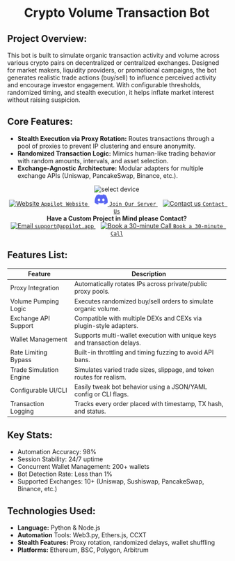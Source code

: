 <h1 align="center">Crypto Volume Transaction Bot</h1>

## Project Overview:
This bot is built to simulate organic transaction activity and volume across various crypto pairs on decentralized or centralized exchanges. Designed for market makers, liquidity providers, or promotional campaigns, the bot generates realistic trade actions (buy/sell) to influence perceived activity and encourage investor engagement. With configurable thresholds, randomized timing, and stealth execution, it helps inflate market interest without raising suspicion.

## Core Features:
- **Stealth Execution via Proxy Rotation:** Routes transactions through a pool of proxies to prevent IP clustering and ensure anonymity.
- **Randomized Transaction Logic:** Mimics human-like trading behavior with random amounts, intervals, and asset selection.
- **Exchange-Agnostic Architecture:** Modular adapters for multiple exchange APIs (Uniswap, PancakeSwap, Binance, etc.).


<div align="center">
  <img
    src="https://github.com/user-attachments/assets/d200549d-7613-446f-a43b-19a4117ca360"
    alt="select device"
    width="600px"
  />
</div>


<div align="center">
  <a href="https://appilot.app/">
    <img
      alt="Website"
      width="25px"
      src="https://github.com/user-attachments/assets/8e5f3af3-b098-4c1d-980d-df9aebc680d0"
    />
    <code>Appilot Website</code>
  </a>
  &nbsp;&nbsp;
  <a href="https://discord.gg/3CZ5muJdF2">
    <img
      alt="Join Our Server"
      width="30px"
      src="https://github.com/Zeeshanahmad4/RealEstateMate-WhatsApp-Group-Management-Bot/blob/main/discord-icon-svgrepo-com.svg"
    />
    <code>Join Our Server</code>
  </a>
  &nbsp;&nbsp;
  <a href="https://t.me/devpilot1">
    <img
      alt="Contact us"
      width="30px"
      src="https://edent.github.io/SuperTinyIcons/images/svg/telegram.svg"
    />
    <code>Contact Us</code>
  </a>
</div>

<div align="center">
<strong> Have a Custom Project in Mind please Contact?</strong>

<div align="center">
  <a href="mailto:support@appilot.app">
  <img
    alt="Email"
    width="30px"
    src="https://github.com/user-attachments/assets/91c8d428-32b7-4be0-91fa-2e42c902b5b8"
  />
  <code>support@appilot.app</code>
</a>
  &nbsp;&nbsp;
  <a href="https://cal.com/app-pilot-m8i8oo/30min">
  <img
    alt="Book a 30-minute Call"
    width="30px"
    src="https://github.com/user-attachments/assets/cd3e5c7b-3e4e-4bb3-b242-bcc20ee78f13"
  />
  <code>Book a 30-minute Call</code>
</a>
<span>

<div align="left">


## Features List:
| Feature                 | Description                                                              |
| ----------------------- | ------------------------------------------------------------------------ |
| Proxy Integration       | Automatically rotates IPs across private/public proxy pools.             |
| Volume Pumping Logic    | Executes randomized buy/sell orders to simulate organic volume.          |
| Exchange API Support    | Compatible with multiple DEXs and CEXs via plugin-style adapters.        |
| Wallet Management       | Supports multi-wallet execution with unique keys and transaction delays. |
| Rate Limiting Bypass    | Built-in throttling and timing fuzzing to avoid API bans.                |
| Trade Simulation Engine | Simulates varied trade sizes, slippage, and token routes for realism.    |
| Configurable UI/CLI     | Easily tweak bot behavior using a JSON/YAML config or CLI flags.         |
| Transaction Logging     | Tracks every order placed with timestamp, TX hash, and status.           |


## Key Stats:
- Automation Accuracy: 98%
- Session Stability: 24/7 uptime
- Concurrent Wallet Management: 200+ wallets
- Bot Detection Rate: Less than 1%
- Supported Exchanges: 10+ (Uniswap, Sushiswap, PancakeSwap, Binance, etc.)

## Technologies Used:
- **Language:** Python & Node.js
- **Automation** Tools: Web3.py, Ethers.js, CCXT
- **Stealth Features:** Proxy rotation, randomized delays, wallet shuffling
- **Platforms:** Ethereum, BSC, Polygon, Arbitrum
